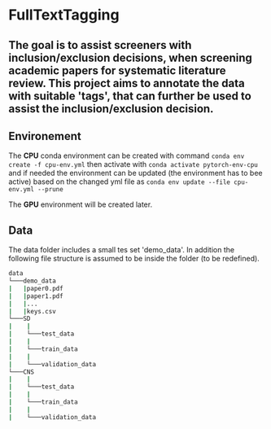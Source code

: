 # FullTextTagging
The goal is to assist screeners with inclusion/exclusion decisions, when screening academic papers for systematic literature review.
This project aims to annotate the data with suitable 'tags', that can further be used to assist the inclusion/exclusion decision.
---
## Environement
The **CPU** conda environment can be created with command
`conda env create -f cpu-env.yml`
then activate with
`conda activate pytorch-env-cpu`
and if needed the environment can be updated (the environment has to bee active) based on the changed yml file as
`conda env update --file cpu-env.yml --prune`

The **GPU** environment will be created later.

## Data
The data folder includes a small tes set 'demo_data'.
In addition the following file structure is assumed to be inside the folder (to be redefined).
```bash
data
└───demo_data
|   |paper0.pdf
|   |paper1.pdf
|   |...
|   |keys.csv
└───SD
|    |
|    └───test_data
|    |
|    └───train_data
|    |
|    └───validation_data
└───CNS
|    |
|    └───test_data
|    |
|    └───train_data
|    |
|    └───validation_data
```

